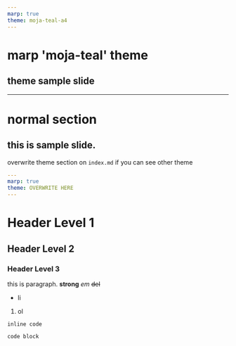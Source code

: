 ```yaml
---
marp: true
theme: moja-teal-a4
---
```


<!-- _class: cover -->

# marp 'moja-teal' theme
## theme sample slide

---

# normal section

## this is sample slide.

overwrite theme section on `index.md` if you can see other theme

```yaml
---
marp: true
theme: OVERWRITE HERE
---

```

# Header Level 1

## Header Level 2

### Header Level 3

this is paragraph. **strong** _em_ ~~del~~

- li

1. ol

`inline code`

```text
code block
```
